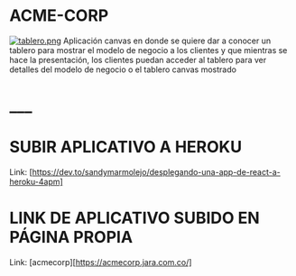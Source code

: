 # ACME-CORP
[![tablero.png](https://i.postimg.cc/Ss6XcP1D/tablero.png)](https://postimg.cc/R60VBgBH)
Aplicación canvas en donde se quiere dar a conocer un tablero para mostrar el modelo de negocio a los clientes y que mientras se hace la presentación, los clientes puedan acceder al tablero para ver detalles del modelo de negocio o el tablero canvas mostrado
# ___

# SUBIR APLICATIVO A HEROKU

Link: [https://dev.to/sandymarmolejo/desplegando-una-app-de-react-a-heroku-4apm]

# LINK DE APLICATIVO SUBIDO EN PÁGINA PROPIA

Link: [acmecorp][https://acmecorp.jara.com.co/]

